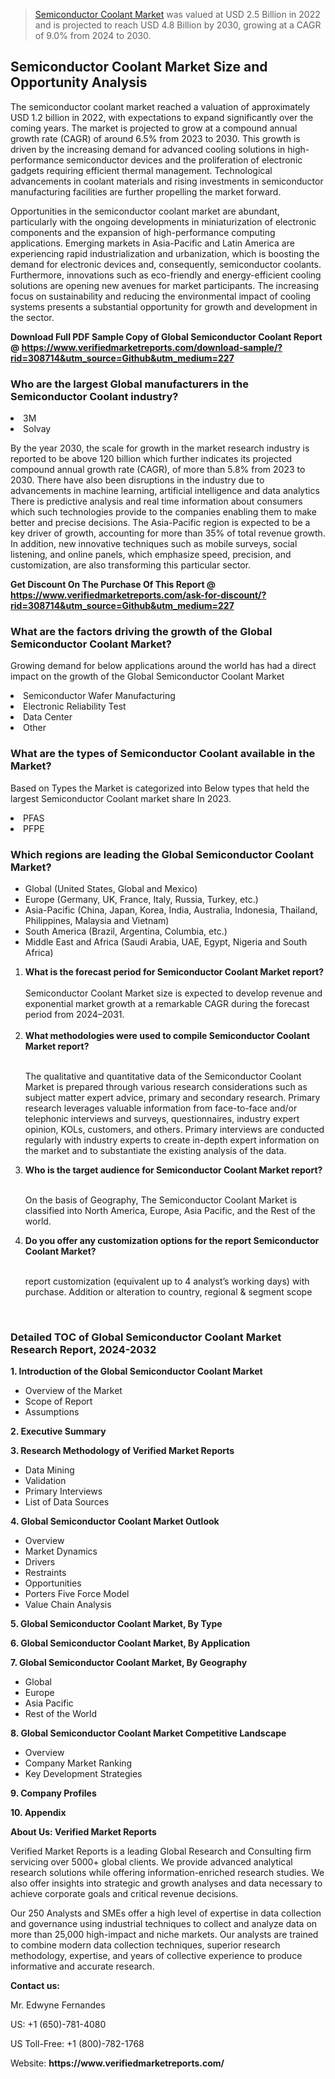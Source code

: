 <blockquote><p><p><a href="https://www.verifiedmarketreports.com/download-sample/?rid=308714&utm_source=Github&utm_medium=227" target="_blank">Semiconductor Coolant Market</a> was valued at USD 2.5 Billion in 2022 and is projected to reach USD 4.8 Billion by 2030, growing at a CAGR of 9.0% from 2024 to 2030.</p></blockquote><p><h2>Semiconductor Coolant Market Size and Opportunity Analysis</h2> <p>The semiconductor coolant market reached a valuation of approximately USD 1.2 billion in 2022, with expectations to expand significantly over the coming years. The market is projected to grow at a compound annual growth rate (CAGR) of around 6.5% from 2023 to 2030. This growth is driven by the increasing demand for advanced cooling solutions in high-performance semiconductor devices and the proliferation of electronic gadgets requiring efficient thermal management. Technological advancements in coolant materials and rising investments in semiconductor manufacturing facilities are further propelling the market forward.</p> <p>Opportunities in the semiconductor coolant market are abundant, particularly with the ongoing developments in miniaturization of electronic components and the expansion of high-performance computing applications. Emerging markets in Asia-Pacific and Latin America are experiencing rapid industrialization and urbanization, which is boosting the demand for electronic devices and, consequently, semiconductor coolants. Furthermore, innovations such as eco-friendly and energy-efficient cooling solutions are opening new avenues for market participants. The increasing focus on sustainability and reducing the environmental impact of cooling systems presents a substantial opportunity for growth and development in the sector.</p> </p><p class=""><strong>Download Full PDF Sample Copy of Global Semiconductor Coolant Report @ <a href="https://www.verifiedmarketreports.com/download-sample/?rid=308714&amp;utm_source=Github&amp;utm_medium=227" target="_blank">https://www.verifiedmarketreports.com/download-sample/?rid=308714&amp;utm_source=Github&amp;utm_medium=227</a></strong></p><h3 id="" class="">Who are the largest Global manufacturers in the Semiconductor Coolant industry?</h3><p><li>3M</li><li> Solvay</li></p><div class=""><div class="" dir="" data-message-author-role="" data-message-id="" data-message-model-slug=""><div class=""><div class=""><div class=""><div class="" dir="" data-message-author-role="" data-message-id="" data-message-model-slug=""><div class=""><div class=""><p>By the year 2030, the scale for growth in the market research industry is reported to be above 120 billion which further indicates its projected compound annual growth rate (CAGR), of more than 5.8% from 2023 to 2030. There have also been disruptions in the industry due to advancements in machine learning, artificial intelligence and data analytics There is predictive analysis and real time information about consumers which such technologies provide to the companies enabling them to make better and precise decisions. The Asia-Pacific region is expected to be a key driver of growth, accounting for more than 35% of total revenue growth. In addition, new innovative techniques such as mobile surveys, social listening, and online panels, which emphasize speed, precision, and customization, are also transforming this particular sector.</p><p><strong>Get Discount On The Purchase Of This Report @&nbsp; <a href="https://www.verifiedmarketreports.com/ask-for-discount/?rid=308714&amp;utm_source=Github&amp;utm_medium=227" target="_blank">https://www.verifiedmarketreports.com/ask-for-discount/?rid=308714&amp;utm_source=Github&amp;utm_medium=227</a></strong></p></div></div></div></div></div></div></div></div><h3 id="" class="">What are the factors driving the growth of the Global Semiconductor Coolant Market?</h3><p id="" class="">Growing demand for below applications around the world has had a direct impact on the growth of the Global Semiconductor Coolant Market</p><p id="" class=""><li>Semiconductor Wafer Manufacturing</li><li> Electronic Reliability Test</li><li> Data Center</li><li> Other</li></p><h3 id="" class="">What are the types of Semiconductor Coolant available in the Market?</h3><p id="" class="">Based on Types the Market is categorized into Below types that held the largest Semiconductor Coolant market share In 2023.</p><p id="" class=""><li>PFAS</li><li> PFPE</li></p><h3 id="" class="">Which regions are leading the Global Semiconductor Coolant Market?</h3><ul><li>Global (United States, Global and Mexico)</li><li>Europe (Germany, UK, France, Italy, Russia, Turkey, etc.)</li><li>Asia-Pacific (China, Japan, Korea, India, Australia, Indonesia, Thailand, Philippines, Malaysia and Vietnam)</li><li>South America (Brazil, Argentina, Columbia, etc.)</li><li>Middle East and Africa (Saudi Arabia, UAE, Egypt, Nigeria and South Africa)</li></ul><p><ol><li><strong>What is the forecast period for Semiconductor Coolant Market report?<br /></strong><br /><span data-sheets-root="1" data-sheets-value="{&quot;1&quot;:2,&quot;2&quot;:&quot;XXXX size is expected to develop revenue and exponential market growth at a remarkable CAGR during the forecast period from 2024&ndash;2030.&quot;}" data-sheets-userformat="{&quot;2&quot;:12674,&quot;4&quot;:{&quot;1&quot;:2,&quot;2&quot;:16776960},&quot;10&quot;:2,&quot;11&quot;:0,&quot;15&quot;:&quot;Arial&quot;,&quot;16&quot;:12}">Semiconductor Coolant Market size is expected to develop revenue and exponential market growth at a remarkable CAGR during the forecast period from 2024&ndash;2031.</span><br /><br /></li><li><strong>What methodologies were used to compile Semiconductor Coolant Market report?<br /><br /></strong><p>The qualitative and quantitative data of the&nbsp;Semiconductor Coolant Market is prepared through various research considerations such as subject matter expert advice, primary and secondary research. Primary research leverages valuable information from face-to-face and/or telephonic interviews and surveys, questionnaires, industry expert opinion, KOLs, customers, and others. Primary interviews are conducted regularly with industry experts to create in-depth expert information on the market and to substantiate the existing analysis of the data.&nbsp;</p></li><li><strong>Who is the target audience for Semiconductor Coolant Market report?<br /><br /></strong><p>On the basis of Geography, The&nbsp;Semiconductor Coolant Market is classified into North America, Europe, Asia Pacific, and the Rest of the world.</p></li><li><strong>Do you offer any customization options for the report Semiconductor Coolant Market?<br /><br /></strong><p>report customization (equivalent up to 4 analyst&rsquo;s working days) with purchase. Addition or alteration to country, regional &amp; segment scope</p><p>&nbsp;</p></li></ol></p><h3 id="" class="">Detailed TOC of Global Semiconductor Coolant Market Research Report, 2024-2032</h3><p id="" class=""><strong>1. Introduction of the Global Semiconductor Coolant Market</strong></p><ul><li>Overview of the Market</li><li>Scope of Report</li><li>Assumptions</li></ul><p id="" class=""><strong>2. Executive Summary</strong></p><p id="" class=""><strong>3. Research Methodology of&nbsp;Verified Market Reports</strong></p><ul><li>Data Mining</li><li>Validation</li><li>Primary Interviews</li><li>List of Data Sources</li></ul><p id="" class=""><strong>4. Global Semiconductor Coolant Market Outlook</strong></p><ul><li>Overview</li><li>Market Dynamics</li><li>Drivers</li><li>Restraints</li><li>Opportunities</li><li>Porters Five Force Model</li><li>Value Chain Analysis</li></ul><p id="" class=""><strong>5. Global Semiconductor Coolant Market, By&nbsp;Type</strong></p><p id="" class=""><strong>6. Global Semiconductor Coolant Market, By Application</strong></p><p id="" class=""><strong>7. Global Semiconductor Coolant Market, By Geography</strong></p><ul><li>Global</li><li>Europe</li><li>Asia Pacific</li><li>Rest of the World</li></ul><p id="" class=""><strong>8. Global Semiconductor Coolant Market Competitive Landscape</strong></p><ul><li>Overview</li><li>Company Market Ranking</li><li>Key Development Strategies</li></ul><p id="" class=""><strong>9. Company Profiles</strong></p><p id="" class=""><strong>10. Appendix</strong></p><p id="" class=""><strong>About Us: Verified Market Reports</strong></p><p id="" class="">Verified Market Reports is a leading Global Research and Consulting firm servicing over 5000+ global clients. We provide advanced analytical research solutions while offering information-enriched research studies. We also offer insights into strategic and growth analyses and data necessary to achieve corporate goals and critical revenue decisions.</p><p id="" class="">Our 250 Analysts and SMEs offer a high level of expertise in data collection and governance using industrial techniques to collect and analyze data on more than 25,000 high-impact and niche markets. Our analysts are trained to combine modern data collection techniques, superior research methodology, expertise, and years of collective experience to produce informative and accurate research.</p><p id="" class=""><strong>Contact us:</strong></p><p id="" class="">Mr. Edwyne Fernandes</p><p id="" class="">US: +1 (650)-781-4080</p><p id="" class="">US Toll-Free: +1 (800)-782-1768</p><p id="" class="">Website: <a target="" data-test-app-aware-link=""><strong>https://www.verifiedmarketreports.com/</strong></a></p>
